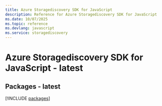 ```yaml
---
title: Azure Storagediscovery SDK for JavaScript
description: Reference for Azure Storagediscovery SDK for JavaScript
ms.date: 10/07/2025
ms.topic: reference
ms.devlang: javascript
ms.service: storagediscovery
---
```

# Azure Storagediscovery SDK for JavaScript - latest
## Packages - latest
[!INCLUDE [packages](storagediscovery-index.md)]